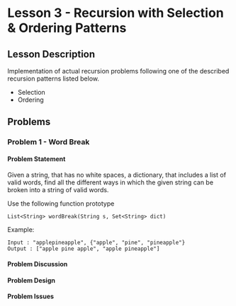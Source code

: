 # Lesson 3 - Recursion with Selection & Ordering Patterns
## Lesson Description
Implementation of actual recursion problems following one of the described recursion patterns listed below.
- Selection
- Ordering

## Problems
### Problem 1 - Word Break
#### Problem Statement
>
Given a string, that has no white spaces, a dictionary, that includes a list of valid words, find all the different ways in which the given string can be broken into a string of valid words.
>
Use the following function prototype
>
```
List<String> wordBreak(String s, Set<String> dict)
```
>
Example:
```
Input : "applepineapple", {"apple", "pine", "pineapple"}
Output : ["apple pine apple", "apple pineapple"]
```

#### Problem Discussion

#### Problem Design

#### Problem Issues